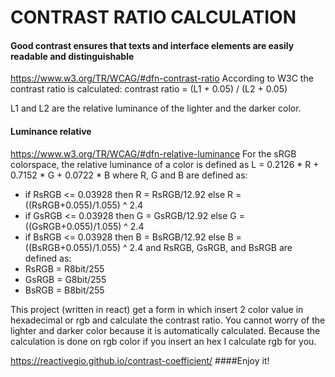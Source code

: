# CONTRAST RATIO CALCULATION
#### Good contrast ensures that texts and interface elements are easily readable and distinguishable
https://www.w3.org/TR/WCAG/#dfn-contrast-ratio
According to W3C the contrast ratio is calculated:
contrast ratio = (L1 + 0.05) / (L2 + 0.05)

L1 and L2 are the relative luminance of the lighter and the darker color.
#### Luminance relative
https://www.w3.org/TR/WCAG/#dfn-relative-luminance
For the sRGB colorspace, the relative luminance of a color is defined as L = 0.2126 * R + 0.7152 * G + 0.0722 * B where R, G and B are defined as:
* if RsRGB <= 0.03928 then R = RsRGB/12.92 else R = ((RsRGB+0.055)/1.055) ^ 2.4
* if GsRGB <= 0.03928 then G = GsRGB/12.92 else G = ((GsRGB+0.055)/1.055) ^ 2.4
* if BsRGB <= 0.03928 then B = BsRGB/12.92 else B = ((BsRGB+0.055)/1.055) ^ 2.4
and RsRGB, GsRGB, and BsRGB are defined as:
* RsRGB = R8bit/255
* GsRGB = G8bit/255
* BsRGB = B8bit/255

This project (written in react) get a form in which insert 2 color value in hexadecimal or rgb and calculate the contrast ratio. You cannot worry of the lighter and darker color because it is automatically calculated. Because the calculation is done on rgb color if you insert an hex I calculate rgb for you.

https://reactivegio.github.io/contrast-coefficient/
####Enjoy it!
